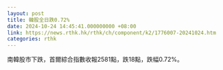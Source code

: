 ```yaml
---
layout: post
title: 韓股全日跌0.72%
date: 2024-10-24 14:45:41.000000000 +08:00
link: https://news.rthk.hk/rthk/ch/component/k2/1776007-20241024.htm
categories: rthk
---
```


南韓股市下跌，首爾綜合指數收報2581點，跌18點，跌幅0.72%。
